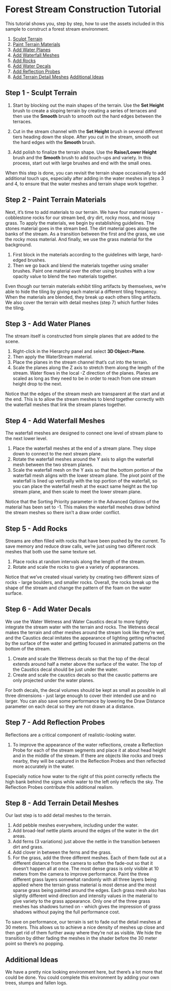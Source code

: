 # Forest Stream Construction Tutorial
This tutorial shows you, step by step, how to use the assets included in this sample to construct a forest stream environment.

1. [Sculpt Terrain](#step-1)
2. [Paint Terrain Materials](#step-2)
3. [Add Water Planes](#step-3)
4. [Add Waterfall Meshes](#step-4)
5. [Add Rocks](#step-5)
6. [Add Water Decals](#step-6)
7. [Add Reflection Probes](#step-7)
8. [Add Terrain Detail Meshes](#step-8)
[Additional Ideas](#additional-ideas)


## <a name="step-1">Step 1 - Sculpt Terrain</a>
1. Start by blocking out the main shapes of the terrain. Use the **Set Height** brush to create a sloping terrain by creating a series of terraces and then use the **Smooth** brush to smooth out the hard edges between the terraces.

2. Cut in the stream channel with the **Set Height** brush in several different tiers heading down the slope. After you cut in the stream, smooth out the hard edges with the **Smooth** brush.

3. Add polish to finalize the terrain shape. Use the **Raise/Lower Height** brush and the **Smooth** brush to add touch-ups and variety.  In this process, start out with large brushes and end with the small ones.

When this step is done, you can revisit the terrain shape occasionally to add additional touch ups, especially after adding in the water meshes in steps 3 and 4, to ensure that the water meshes and terrain shape work together.


## <a name="step-2">Step 2 - Paint Terrain Materials</a>
Next, it’s time to add materials to our terrain.  We have four material layers - cobblestone rocks for our stream bed, dry dirt, rocky moss, and mossy grass. To apply the materials, we begin by establishing guidelines.  The stones material goes in the stream bed.  The dirt material goes along the banks of the stream. As a transition between the first and the grass, we use the rocky moss material. And finally, we use the grass material for the background.

1. First block in the materials according to the guidelines with large, hard-edged brushes. 
2. Then we go back and blend the materials together using smaller brushes. Paint one material over the other using brushes with a low opacity value to blend the two materials together.

Even though our terrain materials exhibit tiling artifacts by themselves, we’re able to hide the tiling by giving each material a different tiling frequency. When the materials are blended, they break up each others tiling artifacts.  We also cover the terrain with detail meshes (step 7) which further hides the tiling.

## <a name="step-3">Step 3 - Add Water Planes</a>
The stream itself is constructed from simple planes that are added to the scene.
1. Right-click in the Hierarchy panel and select **3D Object**>**Plane**. 
2. Then apply the WaterStream material.  
3. Place the planes in the stream channel that’s cut into the terrain.
4. Scale the planes along the Z axis to stretch them along the length of the stream. Water flows in the local -Z direction of the planes. Planes are scaled as long as they need to be in order to reach from one stream height drop to the next.

Notice that the edges of the stream mesh are transparent at the start and at the end.  This is to allow the stream meshes to blend together correctly with the waterfall meshes that link the stream planes together.

## <a name="step-4">Step 4 - Add Waterfall Meshes</a>
The waterfall meshes are designed to connect one level of stream plane to the next lower level. 
1. Place the waterfall meshes at the end of a stream plane. They slope down to connect to the next stream plane. 
2. Rotate the waterfall meshes around the Y axis to align the waterfall mesh between the two stream planes.
3. Scale the waterfall mesh on the Y axis so that the bottom portion of the waterfall mesh aligns with the lower stream plane. The pivot point of the waterfall is lined up vertically with the top portion of the waterfall, so you can place the waterfall mesh at the exact same height as the top stream plane, and then scale to meet the lower stream plane.

Notice that the Sorting Priority parameter in the Advanced Options of the material has been set to -1.  This makes the waterfall meshes draw behind the stream meshes so there isn’t a draw order conflict.

## <a name="step-5">Step 5 - Add Rocks</a>
Streams are often filled with rocks that have been pushed by the current. To save memory and reduce draw calls, we’re just using two different rock meshes that both use the same texture set.
1. Place rocks at random intervals along the length of the stream.
2. Rotate and scale the rocks to give a variety of appearances. 

Notice that we’ve created visual variety by creating two different sizes of rocks - large boulders, and smaller rocks. Overall, the rocks break up the shape of the stream and change the pattern of the foam on the water surface.

## <a name="step-6">Step 6 - Add Water Decals</a>
We use the Water Wetness and Water Caustics decal to more tightly integrate the stream water with the terrain and rocks. The Wetness decal makes the terrain and other meshes around the stream look like they’re wet, and the Caustics decal imitates the appearance of lighting getting refracted by the surface of the water and getting focused in animated patterns on the bottom of the stream.

1. Create and scale the Wetness decals so that the top of the decal extends around half a meter above the surface of the water. The top of the Caustics decal should be just under the water.
2. Create and scale the caustics decals so that the caustic patterns are only projected under the water planes.

For both decals, the decal volumes should be kept as small as possible in all three dimensions - just large enough to cover their intended use and no larger. You can also save some performance by lowering the Draw Distance parameter on each decal so they are not drawn at a distance.

## <a name="step-7">Step 7 - Add Reflection Probes</a>
Reflections are a critical component of realistic-looking water. 
1. To improve the appearance of the water reflections, create a Reflection Probe for each of the stream segments and place it at about head height and in the middle of the stream. If there are objects like rocks and trees nearby, they will be captured in the Reflection Probes and then reflected more accurately in the water.

Especially notice how water to the right of this point correctly reflects the high bank behind the signs while water to the left only reflects the sky. The Reflection Probes contribute this additional realism.

## <a name="step-8">Step 8 - Add Terrain Detail Meshes</a>
Our last step is to add detail meshes to the terrain. 
1. Add pebble meshes everywhere, including under the water. 
2. Add broad-leaf nettle plants around the edges of the water in the dirt areas. 
3. Add ferns (3 variations) just above the nettle in the transition between dirt and grass.
4. Add clover in between the ferns and the grass. 
5. For the grass, add the three different meshes. Each of them fade out at a different distance from the camera to soften the fade-out so that it doesn’t happen all at once. The most dense grass is only visible at 10 meters from the camera to improve performance. Paint the three different grass layers somewhat randomly with all three layers being applied where the terrain grass material is most dense and the most sparse grass being painted around the edges. Each grass mesh also has slightly different wind direction and intensity values in the material to give variety to the grass appearance. Only one of the three grass meshes has shadows turned on - which gives the impression of grass shadows without paying the full performance cost.

To save on performance, our terrain is set to fade out the detail meshes at 30 meters. This allows us to achieve a nice density of meshes up close and then get rid of them further away where they’re not as visible.  We hide the transition by dither fading the meshes in the shader before the 30 meter point so there’s no popping.

## <a name="additional-ideas">Additional Ideas</a>
We have a pretty nice looking environment here, but there’s a lot more that could be done. You could complete this environment by adding your own trees, stumps and fallen logs.


